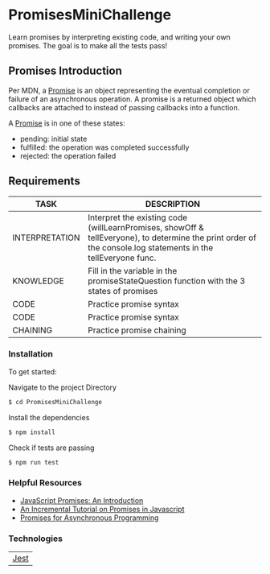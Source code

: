 # PromisesMiniChallenge

Learn promises by interpreting existing code, and writing your own promises. The goal is to make all the tests pass!

## Promises Introduction

Per MDN, a <a href="https://developer.mozilla.org/en-US/docs/Web/JavaScript/Guide/Using_promises">Promise</a> is an object representing the eventual completion or failure of an asynchronous operation. A promise is a returned object which callbacks are attached to instead of passing callbacks into a function.

A <a href="https://developer.mozilla.org/en-US/docs/Web/JavaScript/Reference/Global_Objects/Promise">Promise</a> is in one of these states:

- pending: initial state
- fulfilled: the operation was completed successfully
- rejected: the operation failed

## Requirements

| TASK           | DESCRIPTION                                                                                                                                                   |
| -------------- | ------------------------------------------------------------------------------------------------------------------------------------------------------------- |
| INTERPRETATION | Interpret the existing code (willLearnPromises, showOff & tellEveryone), to determine the print order of the console.log statements in the tellEveryone func. |
| KNOWLEDGE      | Fill in the variable in the promiseStateQuestion function with the 3 states of promises                                                                       |
| CODE           | Practice promise syntax                                                                                                                                       |
| CODE           | Practice promise syntax                                                                                                                                       |
| CHAINING       | Practice promise chaining                                                                                                                                     |

### Installation

To get started:

Navigate to the project Directory

```sh
$ cd PromisesMiniChallenge
```

Install the dependencies

```sh
$ npm install
```

Check if tests are passing

```sh
$ npm run test
```

### Helpful Resources

- <a href="https://web.dev/promises/">JavaScript Promises: An Introduction</a>
- <a href="https://www.sohamkamani.com/blog/2016/08/28/incremenal-tutorial-to-promises/">An Incremental Tutorial on Promises in Javascript</a>
- <a href="https://exploringjs.com/es6/ch_promises.html">Promises for Asynchronous Programming</a>

### Technologies

<table style="width:50%">
  <tr>
    <td><a href="https://jestjs.io/">Jest</a></td>
  </tr>
</table>
